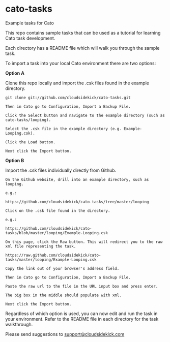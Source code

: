 cato-tasks
==========

Example tasks for Cato

This repo contains sample tasks that can be used as a tutorial for learning Cato task development. 

Each directory has a README file which will walk you through the sample task. 

To import a task into your local Cato environment there are two options:

**Option A** 

Clone this repo locally and import the .csk files found in the example directory.

    git clone git://github.com/cloudsidekick/cato-tasks.git

    Then in Cato go to Configuration, Import a Backup File. 

    Click the Select button and navigate to the example directory (such as cato-tasks/looping).

    Select the .csk file in the example directory (e.g. Example-Looping.csk).

    Click the Load button. 

    Next click the Import button. 

**Option B** 

Import the .csk files individually directly from Github.

    On the Github website, drill into an example directory, such as looping. 
    
    e.g.:

    https://github.com/cloudsidekick/cato-tasks/tree/master/looping

    Click on the .csk file found in the directory.  
    
    e.g.:

    https://github.com/cloudsidekick/cato-tasks/blob/master/looping/Example-Looping.csk

    On this page, click the Raw button. This will redirect you to the raw xml file representing the task. 

    https://raw.github.com/cloudsidekick/cato-tasks/master/looping/Example-Looping.csk

    Copy the link out of your browser's address field. 

    Then in Cato go to Configuration, Import a Backup File. 
    
    Paste the raw url to the file in the URL input box and press enter. 

    The big box in the middle should populate with xml. 

    Next click the Import button. 


Regardless of which option is used, you can now edit and run the task in your environment. Refer to the README file in each directory for the task walkthrough. 

Please send suggestions to support@cloudsidekick.com
